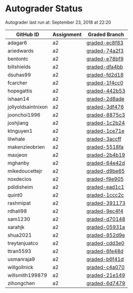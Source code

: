 # Autograder Status
Autograder last run at: September 23, 2018 at 22:20

| GitHub ID | Assignment | Graded Branch |
|-----------|------------|---------------|
| adagar6 | a2 | [graded-ec8f83](https://github.com/Fall2018COMP401-001/a2-adagar6/tree/graded-ec8f83) | 
| ariedwards | a2 | [graded-74a2f3](https://github.com/Fall2018COMP401-001/a2-ariedwards/tree/graded-74a2f3) | 
| bentontc | a2 | [graded-e78bf9](https://github.com/Fall2018COMP401-001/a2-bentontc/tree/graded-e78bf9) | 
| billshields | a2 | [graded-dfa4bb](https://github.com/Fall2018COMP401-001/a2-billshields/tree/graded-dfa4bb) | 
| dsuhas99 | a2 | [graded-fd2d18](https://github.com/Fall2018COMP401-001/a2-dsuhas99/tree/graded-fd2d18) | 
| fcarcher | a2 | [graded-1f4cc0](https://github.com/Fall2018COMP401-001/a2-fcarcher/tree/graded-1f4cc0) | 
| hopegattis | a2 | [graded-442b53](https://github.com/Fall2018COMP401-001/a2-hopegattis/tree/graded-442b53) | 
| ishaan14 | a2 | [graded-2d8ade](https://github.com/Fall2018COMP401-001/a2-ishaan14/tree/graded-2d8ade) | 
| jollyoldsaintnixon | a2 | [graded-3df476](https://github.com/Fall2018COMP401-001/a2-jollyoldsaintnixon/tree/graded-3df476) | 
| joonchoi1996 | a2 | [graded-8875c3](https://github.com/Fall2018COMP401-001/a2-joonchoi1996/tree/graded-8875c3) | 
| joshjiang | a2 | [graded-1c2b24](https://github.com/Fall2018COMP401-001/a2-joshjiang/tree/graded-1c2b24) | 
| ktnguyen1 | a2 | [graded-1ce71e](https://github.com/Fall2018COMP401-001/a2-ktnguyen1/tree/graded-1ce71e) | 
| lilwhale | a2 | [graded-3accff](https://github.com/Fall2018COMP401-001/a2-lilwhale/tree/graded-3accff) | 
| makenzieobrien | a2 | [graded-5518fa](https://github.com/Fall2018COMP401-001/a2-makenzieobrien/tree/graded-5518fa) | 
| maxjeon | a2 | [graded-2b4b19](https://github.com/Fall2018COMP401-001/a2-maxjeon/tree/graded-2b4b19) | 
| mghanby | a2 | [graded-64e42d](https://github.com/Fall2018COMP401-001/a2-mghanby/tree/graded-64e42d) | 
| mikedoucettejr | a2 | [graded-d9be65](https://github.com/Fall2018COMP401-001/a2-mikedoucettejr/tree/graded-d9be65) | 
| noxdecios | a2 | [graded-f9e905](https://github.com/Fall2018COMP401-001/a2-noxdecios/tree/graded-f9e905) | 
| pdidisheim | a2 | [graded-ead1c1](https://github.com/Fall2018COMP401-001/a2-pdidisheim/tree/graded-ead1c1) | 
| quint0 | a2 | [graded-1ccc2c](https://github.com/Fall2018COMP401-001/a2-quint0/tree/graded-1ccc2c) | 
| rashmipat | a2 | [graded-391173](https://github.com/Fall2018COMP401-001/a2-rashmipat/tree/graded-391173) | 
| rdhall98 | a2 | [graded-9ec4f4](https://github.com/Fall2018COMP401-001/a2-rdhall98/tree/graded-9ec4f4) | 
| sam1230 | a2 | [graded-d70148](https://github.com/Fall2018COMP401-001/a2-sam1230/tree/graded-d70148) | 
| sarahjk | a2 | [graded-05931a](https://github.com/Fall2018COMP401-001/a2-sarahjk/tree/graded-05931a) | 
| shua2021 | a2 | [graded-852d9e](https://github.com/Fall2018COMP401-001/a2-shua2021/tree/graded-852d9e) | 
| treytanjuatco | a2 | [graded-cdd3e0](https://github.com/Fall2018COMP401-001/a2-treytanjuatco/tree/graded-cdd3e0) | 
| ttran5593 | a2 | [graded-6fe48d](https://github.com/Fall2018COMP401-001/a2-ttran5593/tree/graded-6fe48d) | 
| usmanraja9 | a2 | [graded-b6f41d](https://github.com/Fall2018COMP401-001/a2-usmanraja9/tree/graded-b6f41d) | 
| willgollnick | a2 | [graded-c4a070](https://github.com/Fall2018COMP401-001/a2-willgollnick/tree/graded-c4a070) | 
| willsmith199879 | a2 | [graded-21e149](https://github.com/Fall2018COMP401-001/a2-willsmith199879/tree/graded-21e149) | 
| zihongchen | a2 | [graded-6d7479](https://github.com/Fall2018COMP401-001/a2-zihongchen/tree/graded-6d7479) | 
